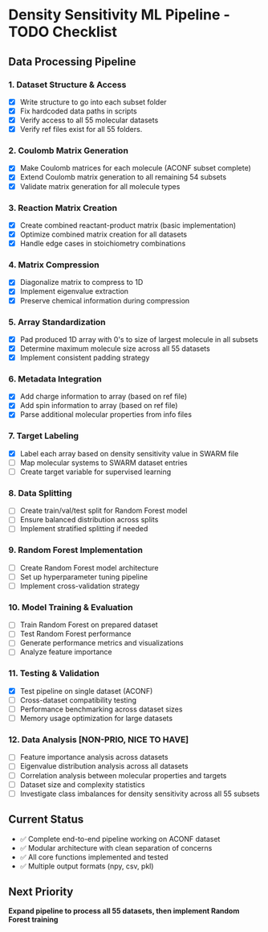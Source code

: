 # Density Sensitivity ML Pipeline - TODO Checklist

## Data Processing Pipeline

### 1. Dataset Structure & Access
- [x] Write structure to go into each subset folder
- [x] Fix hardcoded data paths in scripts
- [x] Verify access to all 55 molecular datasets
- [x] Verify ref files exist for all 55 folders. 

### 2. Coulomb Matrix Generation  
- [x] Make Coulomb matrices for each molecule (ACONF subset complete)
- [x] Extend Coulomb matrix generation to all remaining 54 subsets
- [x] Validate matrix generation for all molecule types

### 3. Reaction Matrix Creation
- [x] Create combined reactant-product matrix (basic implementation)
- [x] Optimize combined matrix creation for all datasets
- [x] Handle edge cases in stoichiometry combinations

### 4. Matrix Compression
- [x] Diagonalize matrix to compress to 1D
- [x] Implement eigenvalue extraction
- [x] Preserve chemical information during compression

### 5. Array Standardization
- [x] Pad produced 1D array with 0's to size of largest molecule in all subsets
- [x] Determine maximum molecule size across all 55 datasets
- [x] Implement consistent padding strategy

### 6. Metadata Integration
- [x] Add charge information to array (based on ref file)
- [x] Add spin information to array (based on ref file) 
- [x] Parse additional molecular properties from info files

### 7. Target Labeling
- [x] Label each array based on density sensitivity value in SWARM file
- [ ] Map molecular systems to SWARM dataset entries
- [ ] Create target variable for supervised learning

### 8. Data Splitting
- [ ] Create train/val/test split for Random Forest model
- [ ] Ensure balanced distribution across splits
- [ ] Implement stratified splitting if needed

### 9. Random Forest Implementation
- [ ] Create Random Forest model architecture
- [ ] Set up hyperparameter tuning pipeline
- [ ] Implement cross-validation strategy

### 10. Model Training & Evaluation
- [ ] Train Random Forest on prepared dataset
- [ ] Test Random Forest performance
- [ ] Generate performance metrics and visualizations
- [ ] Analyze feature importance

### 11. Testing & Validation
- [x] Test pipeline on single dataset (ACONF)
- [ ] Cross-dataset compatibility testing
- [ ] Performance benchmarking across dataset sizes
- [ ] Memory usage optimization for large datasets

### 12. Data Analysis [NON-PRIO, NICE TO HAVE]
- [ ] Feature importance analysis across datasets
- [ ] Eigenvalue distribution analysis across all datasets  
- [ ] Correlation analysis between molecular properties and targets
- [ ] Dataset size and complexity statistics
- [ ] Investigate class imbalances for density sensitivity across all 55 subsets

## Current Status
- ✅ Complete end-to-end pipeline working on ACONF dataset
- ✅ Modular architecture with clean separation of concerns
- ✅ All core functions implemented and tested
- ✅ Multiple output formats (npy, csv, pkl)

## Next Priority
**Expand pipeline to process all 55 datasets, then implement Random Forest training**
